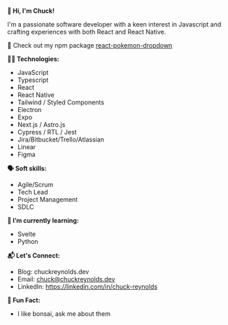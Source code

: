 <!--
**GUITARPLRC/guitarplrc** is a ✨ _special_ ✨ repository because its `README.md` (this file) appears on your GitHub profile.

Here are some ideas to get you started:

- 🔭 I’m currently working on ...
- 🌱 I’m currently learning ...
- 👯 I’m looking to collaborate on ...
- 🤔 I’m looking for help with ...
- 💬 Ask me about ...
- 📫 How to reach me: ...
- 😄 Pronouns: ...
- ⚡ Fun fact: ...
-->

**👋 Hi, I'm Chuck!**

I'm a passionate software developer with a keen interest in Javascript and crafting experiences with both React and React Native.

👀 Check out my npm package [react-pokemon-dropdown](https://www.npmjs.com/package/react-pokemon-dropdown)

**🧑‍💻 Technologies:**

*  JavaScript
*  Typescript
*  React
*  React Native
*  Tailwind / Styled Components
*  Electron
*  Expo
*  Next.js / Astro.js
*  Cypress / RTL / Jest
*  Jira/Bitbucket/Trello/Atlassian
*  Linear
*  Figma

**🗣️ Soft skills:**

* Agile/Scrum
* Tech Lead
* Project Management
* SDLC

**🌱 I’m currently learning:**

* Svelte
* Python

**📬 Let's Connect:**

*  Blog: chuckreynolds.dev
*  Email: chuck@chuckreynolds.dev
*  LinkedIn: https://linkedin.com/in/chuck-reynolds

**🌳 Fun Fact:**

* I like bonsai, ask me about them
